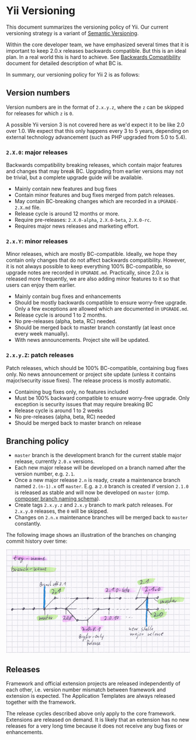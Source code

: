 Yii Versioning
==============

This document summarizes the versioning policy of Yii. Our current versioning strategy is
a variant of [Semantic Versioning](http://semver.org/).

Within the core developer team, we have emphasized several times that it is important to keep 2.0.x releases backwards
compatible. But this is an ideal plan. In a real world this is hard to achieve. See [Backwards Compatibility](bc.md)
document for detailed description of what BC is.

In summary, our versioning policy for Yii 2 is as follows:

## Version numbers

Version numbers are in the format of `2.x.y.z`, where the `z` can be skipped for releases for which `z` is `0`.

A possible Yii version 3 is not covered here as we'd expect it to be like 2.0 over 1.0. We expect that this only happens every 3 to 5 years,
depending on external technology advancement (such as PHP upgraded from 5.0 to 5.4).

### `2.X.0`: major releases

Backwards compatibility breaking releases, which contain major features and changes that may break BC. Upgrading from
earlier versions may not be trivial, but a complete upgrade guide will be available.

* Mainly contain new features and bug fixes
* Contain minor features and bug fixes merged from patch releases.
* May contain BC-breaking changes which are recorded in a `UPGRADE-2.X.md` file.
* Release cycle is around 12 months or more.
* Require pre-releases: `2.X.0-alpha`, `2.X.0-beta`, `2.X.0-rc`.
* Requires major news releases and marketing effort.


### `2.x.Y`: minor releases

Minor releases, which are mostly BC-compatible. Ideally, we hope they contain only changes that do not affect backwards
compatibility. However, it is not always possible to keep everything 100% BC-compatible, so upgrade notes are recorded
in `UPGRADE.md`. Practically, since 2.0.x is released more frequently, we are also adding minor features
to it so that users can enjoy them earlier.

* Mainly contain bug fixes and enhancements
* Should be mostly backwards compatible to ensure worry-free upgrade. Only a few exceptions are allowed which are documented
  in `UPGRADE.md`.
* Release cycle is around 1 to 2 months.
* No pre-releases (alpha, beta, RC) needed.
* Should be merged back to master branch constantly (at least once every week manually).
* With news announcements. Project site will be updated.


### `2.x.y.Z`: patch releases

Patch releases, which should be 100% BC-compatible, containing bug fixes only.
No news announcement or project site update (unless it contains major/security issue fixes).
The release process is mostly automatic.

* Containing bug fixes only, no features included
* Must be 100% backward compatible to ensure worry-free upgrade. Only exception is security issues that may require breaking BC
* Release cycle is around 1 to 2 weeks
* No pre-releases (alpha, beta, RC) needed
* Should be merged back to master branch on release


## Branching policy

* `master` branch is the development branch for the current stable major release, currently `2.0.x` versions.
* Each new major release will be developed on a branch named after the version number, e.g. `2.1`.
* Once a new major release `2.n` is ready, create a maintenance branch named `2.(n-1).x` off `master`.
  E.g. a `2.0` branch is created if version `2.1.0` is released as stable and will now be developed on `master`
  (cmp. [composer branch naming schema](https://getcomposer.org/doc/02-libraries.md#branches)).
* Create tags `2.x.y.z` and `2.x.y` branch to mark patch releases. For `2.x.y.0` releases, the `0` will be skipped.
* Changes on `2.n.x` maintenance branches will be merged back to `master` constantly.

The following image shows an illustration of the branches on changing commit history over time:

![Branching policy](versions-branches.png)


## Releases

Framework and official extension projects are released independently of each other, i.e. version number mismatch between
framework and extension is expected. The Application Templates are always released together with the framework.

The release cycles described above only apply to the core framework. Extensions are released on demand.
It is likely that an extension has no new releases for a very long time because it does not receive any bug fixes
or enhancements.
